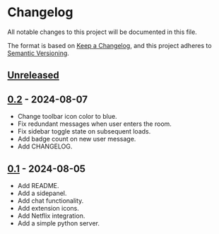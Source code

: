 # Changelog

All notable changes to this project will be documented in this file.

The format is based on [Keep a Changelog](https://keepachangelog.com/en/1.1.0/),
and this project adheres to
[Semantic Versioning](https://semver.org/spec/v2.0.0.html).

## [Unreleased]

[unreleased]: https://github.com/nikhilweee/seeksync/compare/v0.2...HEAD

## [0.2] - 2024-08-07

[0.2]: https://github.com/nikhilweee/seeksync/compare/v0.1...v0.2

- Change toolbar icon color to blue.
- Fix redundant messages when user enters the room.
- Fix sidebar toggle state on subsequent loads.
- Add badge count on new user message.
- Add CHANGELOG.

## [0.1] - 2024-08-05

[0.1]: https://github.com/nikhilweee/seeksync/releases/tag/v0.1

- Add README.
- Add a sidepanel.
- Add chat functionality.
- Add extension icons.
- Add Netflix integration.
- Add a simple python server.
